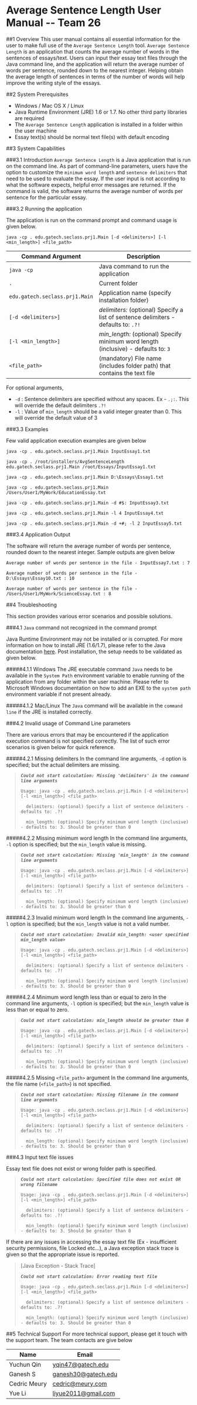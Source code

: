 # **Average Sentence Length User Manual -- Team 26**

##1 Overview
This user manual contains all essential information for the user to make full use of the `Average Sentence Length`
tool. `Average Sentence Length` is an application that counts the average number of words in the sentences of 
essays/text. Users can input their essay text files through the Java command line, and the application will return
the average number of words per sentence, rounded down to the nearest integer. Helping obtain the average length of
sentences in terms of the number of words will help improve the writing style of the essays.

##2 System Prerequisites 

- Windows / Mac OS X / Linux
- Java Runtime Environment (JRE) 1.6 or 1.7. No other third party libraries are required
- The `Average Sentence Length` application is installed in a folder within the user machine
- Essay text(s) should be normal text file(s) with default encoding

##3 System Capabilities

###3.1 Introduction
`Average Sentence Length` is a Java application that is run on the command line. As part of command-line parameters,
users have the option to customize the `minimum word length` and `sentence delimiters` that need to be used to evaluate
the essay. If the user input is not according to what the software expects, helpful error messages are returned. If 
the command is valid, the software returns the average number of words per sentence for the particular essay. 

###3.2 Running the application

The application is run on the command prompt and command usage is given below.

````
java -cp . edu.gatech.seclass.prj1.Main [-d <delimiters>] [-l <min_length>] <file_path>
````

| Command Argument               | Description                                                                         |
| ------------------------------ | ----------------------------------------------------------------------------------- |
| `java -cp`                     | Java command to run the application                                                 |
| `.`                            | Current folder                                                                      |
| `edu.gatech.seclass.prj1.Main` | Application name (specify installation folder)                                      |
| `[-d <delimiters>]`            | *delimiters:* (optional) Specify a list of sentence delimiters - defaults to: `.?!` |
| `[-l <min_length>]`            | *min_length:* (optional) Specify minimum word length (inclusive) - defaults to: `3` |
| `<file_path>`                  | (mandatory) File name (includes folder path) that contains the text file            |

For optional arguments,

- `-d` : Sentence delimiters are specified without any spaces. Ex - `.;:`. This will override the default delimiters `.?!`
- `-l` : Value of `min_length` should be a valid integer greater than 0. This will override the default value of 3

###3.3 Examples

Few valid application execution examples are given below

````
java -cp . edu.gatech.seclass.prj1.Main InputEssay1.txt
````

````
java -cp . /root/installers/AvgSentenceLength edu.gatech.seclass.prj1.Main /root/Essays/InputEssay1.txt
````

````
java -cp . edu.gatech.seclass.prj1.Main D:\Essays\Essay1.txt
````

````
java -cp . edu.gatech.seclass.prj1.Main /Users/User1/MyWork/EducationEssay.txt
````

````
java -cp . edu.gatech.seclass.prj1.Main -d #$: InputEssay3.txt
````

````
java -cp . edu.gatech.seclass.prj1.Main -l 4 InputEssay4.txt
````

````
java -cp . edu.gatech.seclass.prj1.Main -d +#; -l 2 InputEssay5.txt
````

###3.4 Application Output

The software will return the average number of words per sentence, rounded down to the nearest integer. Sample outputs
are given below

````
Average number of words per sentence in the file - InputEssay7.txt : 7
````

````
Average number of words per sentence in the file - D:\Essays\Essay10.txt : 10
````

````
Average number of words per sentence in the file - /Users/User1/MyWork/ScienceEssay.txt : 8
````

##4 Troubleshooting

This section provides various error scenarios and possible solutions.

###4.1 `Java` command not recognized in the command prompt

Java Runtime Environment may not be installed or is corrupted. For more information on how to install JRE (1.6/1.7), 
please refer to the Java documentation [here](http://docs.oracle.com/javase/8/). Post installation, the setup needs to 
be validated as given below.

#####4.1.1 Windows
The JRE executable command `Java` needs to be available in the `System Path` environment variable to enable running 
of the application from any folder within the user machine. Please refer to Microsoft Windows documentation on how to 
add an EXE to the `system path` environment variable if not present already.

#####4.1.2 Mac/Linux
The `Java` command will be available in the `command line` if the JRE is installed correctly. 

###4.2 Invalid usage of Command Line parameters

There are various errors that may be encountered if the application execution command is not specified correctly. The 
list of such error scenarios is given below for quick reference.

#####4.2.1 Missing delimiters
In the command line arguments, `-d` option is specified; but the actual delimiters are missing.

> ***`Could not start calculation: Missing 'delimiters' in the command line arguments`***
> 
> `Usage: java -cp . edu.gatech.seclass.prj1.Main [-d <delimiters>] [-l <min_length>] <file_path>`
> 
> `  delimiters: (optional) Specify a list of sentence delimiters - defaults to: .?!`
> 
> `  min_length: (optional) Specify minimum word length (inclusive) - defaults to: 3. Should be greater than 0`

#####4.2.2 Missing minimum word length
In the command line arguments, `-l` option is specified; but the `min_length` value is missing.

> ***`Could not start calculation: Missing 'min_length' in the command line arguments`***
> 
> `Usage: java -cp . edu.gatech.seclass.prj1.Main [-d <delimiters>] [-l <min_length>] <file_path>`
> 
> `  delimiters: (optional) Specify a list of sentence delimiters - defaults to: .?!`
> 
> `  min_length: (optional) Specify minimum word length (inclusive) - defaults to: 3. Should be greater than 0`

#####4.2.3 Invalid minimum word length
In the command line arguments, `-l` option is specified; but the `min_length` value is not a valid number.

> ***`Could not start calculation: Invalid min_length: <user specified min_length value>`***
> 
> `Usage: java -cp . edu.gatech.seclass.prj1.Main [-d <delimiters>] [-l <min_length>] <file_path>`
> 
> `  delimiters: (optional) Specify a list of sentence delimiters - defaults to: .?!`
> 
> `  min_length: (optional) Specify minimum word length (inclusive) - defaults to: 3. Should be greater than 0`

#####4.2.4 Minimum word length less than or equal to zero
In the command line arguments, `-l` option is specified; but the `min_length` value is less than or equal to zero.

> ***`Could not start calculation: min_length should be greater than 0`***
> 
> `Usage: java -cp . edu.gatech.seclass.prj1.Main [-d <delimiters>] [-l <min_length>] <file_path>`
> 
> `  delimiters: (optional) Specify a list of sentence delimiters - defaults to: .?!`
> 
> `  min_length: (optional) Specify minimum word length (inclusive) - defaults to: 3. Should be greater than 0`

#####4.2.5 Missing `<file_path>` argument
In the command line arguments, the file name (`<file_path>`) is not specified.

> ***`Could not start calculation: Missing filename in the command line arguments`***
> 
> `Usage: java -cp . edu.gatech.seclass.prj1.Main [-d <delimiters>] [-l <min_length>] <file_path>`
> 
> `  delimiters: (optional) Specify a list of sentence delimiters - defaults to: .?!`
> 
> `  min_length: (optional) Specify minimum word length (inclusive) - defaults to: 3. Should be greater than 0`

###4.3 Input text file issues

Essay text file does not exist or wrong folder path is specified.

> ***`Could not start calculation: Specified file does not exist OR wrong filename`***
> 
> `Usage: java -cp . edu.gatech.seclass.prj1.Main [-d <delimiters>] [-l <min_length>] <file_path>`
> 
> `  delimiters: (optional) Specify a list of sentence delimiters - defaults to: .?!`
> 
> `  min_length: (optional) Specify minimum word length (inclusive) - defaults to: 3. Should be greater than 0`

If there are any issues in accessing the essay text file (Ex - insufficient security permissions, file Locked etc...),
a Java exception stack trace is given so that the appropriate issue is reported. 

> [Java Exception - Stack Trace]
> 
> ***`Could not start calculation: Error reading text file`***
>
> `Usage: java -cp . edu.gatech.seclass.prj1.Main [-d <delimiters>] [-l <min_length>] <file_path>`
> 
> `  delimiters: (optional) Specify a list of sentence delimiters - defaults to: .?!`
> 
> `  min_length: (optional) Specify minimum word length (inclusive) - defaults to: 3. Should be greater than 0`

##5 Technical Support
For more technical support, please get it touch with the support team. The team contacts are give below

| Name         | Email               |
|--------------|---------------------|
| Yuchun Qin   | yqin47@gatech.edu   |
| Ganesh S     | ganesh30@gatech.edu |
| Cedric Meury | cedric@meury.com    |
| Yue Li       | liyue2011@gmail.com |
